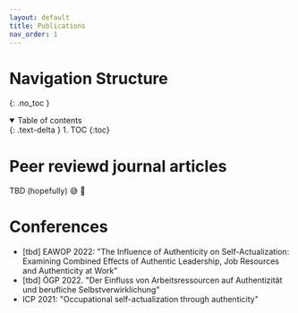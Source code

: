 ```yaml
---
layout: default
title: Publications
nav_order: 1
---
```


# Navigation Structure
{: .no_toc }

<details open markdown="block">
  <summary>
    Table of contents
  </summary>
  {: .text-delta }
1. TOC
{:toc}
</details>


# Peer reviewd journal articles

TBD (hopefully) :sweat_smile: :eyes:



# Conferences
- [tbd] EAWOP 2022: "The Influence of Authenticity on Self-Actualization: Examining Combined Effects of Authentic Leadership, Job Resources and Authenticity at Work"
- [tbd] ÖGP 2022. "Der Einfluss von Arbeitsressourcen auf Authentizität und berufliche Selbstverwirklichung"
- ICP 2021: "Occupational self-actualization through authenticity"

